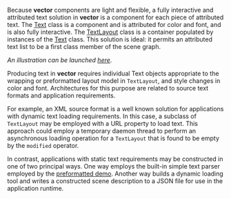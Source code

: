 Because **vector** components are light and flexible, a fully interactive and attributed text solution in **vector** is a component for each piece of attributed text.  The [Text](http://code.google.com/p/java-vector/source/browse/src/vector/Text.jav) class is a component and is attributed for color and font, and is also fully interactive.  The [TextLayout](http://code.google.com/p/java-vector/source/browse/src/vector/TextLayout.java) class is a container populated by instances of the [Text](http://code.google.com/p/java-vector/source/browse/src/vector/Text.java) class.  This solution is ideal: it permits an attributed text list to be a first class member of the scene graph.

_An illustration can be launched [here](http://java-vector.googlecode.com/git/demo/preformatted.jnlp)_.

Producing text in **vector** requires individual Text objects appropriate to the wrapping or preformatted layout model in `TextLayout`, and style changes in color and font.   Architectures for this purpose are related to source text formats and application requirements.

For example, an XML source format is a well known solution for applications with dynamic text loading requirements.   In this case, a subclass of `TextLayout` may be employed with a URL property to load text.  This approach could employ a temporary daemon thread to perform an asynchronous loading operation for a `TextLayout` that is found to be empty by the `modified` operator.

In contrast, applications with static text requirements may be constructed in one of two principal ways.  One way employs the built-in simple text parser employed by the [preformatted demo](DemoPreformatted.md).  Another way builds a dynamic loading tool and writes a constructed scene description to a JSON file for use in the application runtime.
